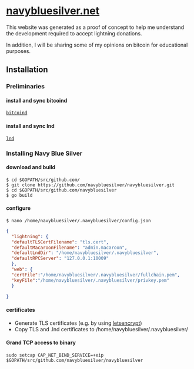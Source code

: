 # [navybluesilver.net](https://navybluesilver.net/donate)

This website was generated as a proof of concept to help me understand the development required to accept lightning donations.

In addition, I will be sharing some of my opinions on bitcoin for educational purposes.

## Installation

### Preliminaries
#### install and sync bitcoind
[`bitcoind`](https://github.com/bitcoin/bitcoin)

#### install and sync lnd
[`lnd`](https://github.com/lightningnetwork/lnd)

### Installing Navy Blue Silver
#### download and build
```
$ cd $GOPATH/src/github.com/
$ git clone https://github.com/navybluesilver/navybluesilver.git
$ cd $GOPATH/src/github.com/navybluesilver
$ go build
```
#### configure
```
$ nano /home/navybluesilver/.navybluesilver/config.json
```

```json                                                                                                               
{
  "lightning": {
  "defaultTLSCertFilename": "tls.cert",
  "defaultMacaroonFilename": "admin.macaroon",
  "defaultLndDir": "/home/navybluesilver/.navybluesilver",
  "defaultRPCServer": "127.0.0.1:10009"
  },
  "web": {
  "certFile":"/home/navybluesilver/.navybluesilver/fullchain.pem",
  "keyFile":"/home/navybluesilver/.navybluesilver/privkey.pem"
  }

}
```
#### certificates
* Generate TLS certificates (e.g. by using [letsencrypt](https://letsencrypt.org/))
* Copy TLS and .lnd certificates to /home/navybluesilver/.navybluesilver/

#### Grand TCP access to binary
```
sudo setcap CAP_NET_BIND_SERVICE=+eip $GOPATH/src/github.com/navybluesilver/navybluesilver
```
